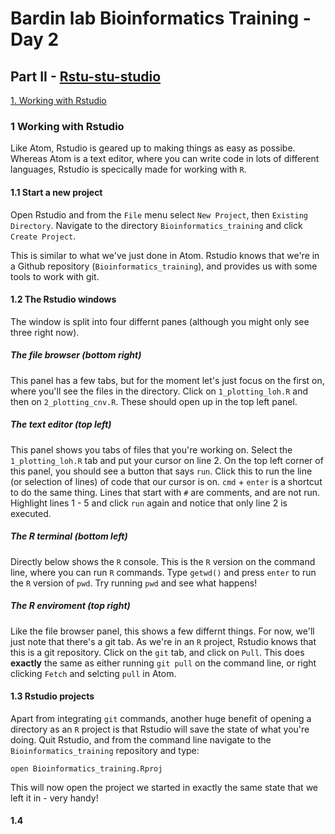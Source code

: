 # Bardin lab Bioinformatics Training - Day 2

## Part II - [Rstu-stu-studio](https://www.youtube.com/watch?v=r0qBaBb1Y-U)

[1. Working with Rstudio](https://github.com/nriddiford/Bioinformatics_training#4-working-with-rstudio)

### 1 Working with Rstudio
Like Atom, Rstudio is geared up to making things as easy as possibe. Whereas Atom is a text editor, where you can write code in lots of different languages, Rstudio is specically made for working with `R`.

#### 1.1 Start a new project
Open Rstudio and from the `File` menu select `New Project`, then `Existing Directory`. Navigate to the directory `Bioinformatics_training` and click `Create Project`.

This is similar to what we've just done in Atom. Rstudio knows that we're in a Github repository (`Bioinformatics_training`), and provides us with some tools to work with git.

#### 1.2 The Rstudio windows
The window is split into four differnt panes (although you might only see three right now).

##### The file browser (**bottom right**)
This panel has a few tabs, but for the moment let's just focus on the first on, where you'll see the files in the directory. Click on `1_plotting_loh.R` and then on `2_plotting_cnv.R`. These should open up in the top left panel.

##### The text editor (**top left**)
This panel shows you tabs of files that you're working on. Select the `1_plotting_loh.R` tab and put your cursor on line 2. On the top left corner of this panel, you should see a button that says `run`. Click this to run the line (or selection of lines) of code that our cursor is on. `cmd` + `enter` is a shortcut to do the same thing. Lines that start with `#` are comments, and are not run. Highlight lines 1 - 5 and click `run` again and notice that only line 2 is executed.

##### The R terminal (**bottom left**)
Directly below shows the `R` console. This is the `R` version on the command line, where you can run `R` commands. Type `getwd()` and press `enter` to run the `R` version of `pwd`. Try running `pwd` and see what happens!

##### The R enviroment (**top right**)
Like the file browser panel, this shows a few differnt things. For now, we'll just note that there's a git tab. As we're in an `R` project, Rstudio knows that this is a git repository. Click on the `git` tab, and click on `Pull`. This does **exactly** the same as either running `git pull` on the command line, or right clicking `Fetch` and selcting `pull` in Atom.

#### 1.3 Rstudio projects
Apart from integrating `git` commands, another huge benefit of opening a directory as an `R` project is that Rstudio will save the state of what you're doing. Quit Rstudio, and from the command line navigate to the `Bioinformatics_training` repository and type:

```
open Bioinformatics_training.Rproj
```

This will now open the project we started in exactly the same state that we left it in - very handy!

#### 1.4
